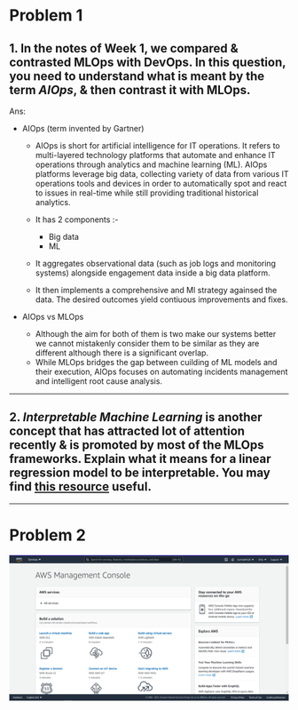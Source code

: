# Problem 1

## 1. In the notes of Week 1, we compared & contrasted MLOps with DevOps. In this question, you need to understand what is meant by the term ***AIOps***, & then contrast it with MLOps.

Ans: 
- AIOps (term invented by Gartner)
  - AIOps is short for artificial intelligence for IT operations. It refers to multi-layered technology platforms 
 that automate and enhance IT operations through analytics and machine learning (ML). AIOps platforms leverage big data,
 collecting variety of data from various IT operations tools and devices in order to automatically spot and react to issues 
 in real-time while still providing traditional historical analytics.

  - It has 2 components :- 
    - Big data
    - ML
  - It aggregates observational data (such as job logs and monitoring systems) alongside engagement data inside a big data platform.
  - It then implements a comprehensive and Ml strategy againsed the data. The desired outcomes yield contiuous improvements and fixes.

- AIOps vs MLOps
  - Although the aim for both of them is two make our systems better we cannot mistakenly consider them to be similar as they are 
    different although there is a significant overlap.
  - While MLOps bridges the gap between cuilding of ML models and their execution, AIOps focuses on automating incidents management and intelligent root cause analysis.

<hr>

## 2. ***Interpretable Machine Learning*** is another concept that has attracted lot of attention recently & is promoted by most of the MLOps frameworks. Explain what it means for a linear regression model to be interpretable. You may find [this resource](https://christophm.github.io/interpretable-ml-book/) useful.




<hr>

# Problem 2

<img src = "AWS_Console.png">
